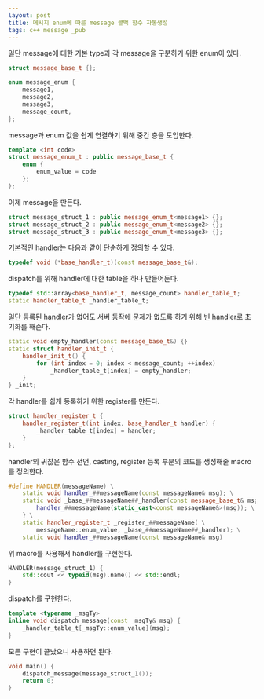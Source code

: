 ```yaml
---
layout: post
title: 메시지 enum에 따른 message 콜백 함수 자동생성
tags: c++ message _pub
---
```


일단 message에 대한 기본 type과 각 message을 구분하기 위한 enum이 있다.

```cpp
struct message_base_t {};

enum message_enum {
	message1,
	message2,
	message3,
	message_count,
};
```

message과 enum 값을 쉽게 연결하기 위해 중간 층을 도입한다.

```cpp
template <int code>
struct message_enum_t : public message_base_t {
	enum {
		enum_value = code
	};
};
```

이제 message을 만든다.

```cpp
struct message_struct_1 : public message_enum_t<message1> {};
struct message_struct_2 : public message_enum_t<message2> {};
struct message_struct_3 : public message_enum_t<message3> {};
```

기본적인 handler는 다음과 같이 단순하게 정의할 수 있다.

```cpp
typedef void (*base_handler_t)(const message_base_t&);
```

dispatch를 위해 handler에 대한 table을 하나 만들어둔다.

```cpp
typedef std::array<base_handler_t, message_count> handler_table_t;
static handler_table_t _handler_table_t;
```

일단 등록된 handler가 없어도 서버 동작에 문제가 없도록 하기 위해 빈 handler로 초기화를 해준다.

```cpp
static void empty_handler(const message_base_t&) {}
static struct handler_init_t {
	handler_init_t() {
		for (int index = 0; index < message_count; ++index)
			_handler_table_t[index] = empty_handler;
	}
} _init;
```

각 handler를 쉽게 등록하기 위한 register를 만든다.

```cpp
struct handler_register_t {
	handler_register_t(int index, base_handler_t handler) {
		_handler_table_t[index] = handler;
	}
};
```

handler의 귀찮은 함수 선언, casting, register 등록 부분의 코드를 생성해줄 macro를 정의한다.

```cpp
#define HANDLER(messageName) \
	static void handler_##messageName(const messageName& msg); \
	static void _base_##messageName##_handler(const message_base_t& msg) { \
		handler_##messageName(static_cast<const messageName&>(msg)); \
	} \
	static handler_register_t _register_##messageName( \
		messageName::enum_value, _base_##messageName##_handler); \
	static void handler_##messageName(const messageName& msg)
```

위 macro를 사용해서 handler를 구현한다.

```cpp
HANDLER(message_struct_1) {
	std::cout << typeid(msg).name() << std::endl;
}
```

dispatch를 구현한다.

```cpp
template <typename _msgTy>
inline void dispatch_message(const _msgTy& msg) {
	_handler_table_t[_msgTy::enum_value](msg);
}
```

모든 구현이 끝났으니 사용하면 된다.

```cpp
void main() {
	dispatch_message(message_struct_1());
	return 0;
}
```
